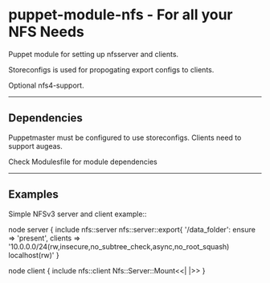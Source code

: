 puppet-module-nfs - For all your NFS Needs
=======================

Puppet module for setting up nfsserver and clients.

Storeconfigs is used for propogating export configs
to clients.

Optional nfs4-support.

----------------------
Dependencies
----------------------

Puppetmaster must be configured to use storeconfigs.
Clients need to support augeas.

Check Modulesfile for module dependencies


----------------------
Examples
----------------------

Simple NFSv3 server and client example::
  
  node server {
    include nfs::server
    nfs::server::export{ '/data_folder':
      ensure  => 'present',
      clients => '10.0.0.0/24(rw,insecure,no_subtree_check,async,no_root_squash) localhost(rw)'
  }

  node client {
    include nfs::client
    Nfs::Server::Mount<<| |>>
  }


